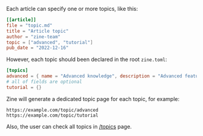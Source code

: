 Each article can specify one or more topics, like this:

```toml
[[article]]
file = "topic.md"
title = "Article topic"
author = "zine-team"
topic = ["advanced", "tutorial"]
pub_date = "2022-12-16"
```

However, each topic should been declared in the root `zine.toml`:

```toml
[topics]
advanced = { name = "Advanced knowledge", description = "Advanced feature of zine" }
# all of fields are optional
tutorial = {}
```

Zine will generate a dedicated topic page for each topic, for example:

```
https://example.com/topic/advanced
https://example.com/topic/tutorial
```

Also, the user can check all topics in [/topics](/topics) page.